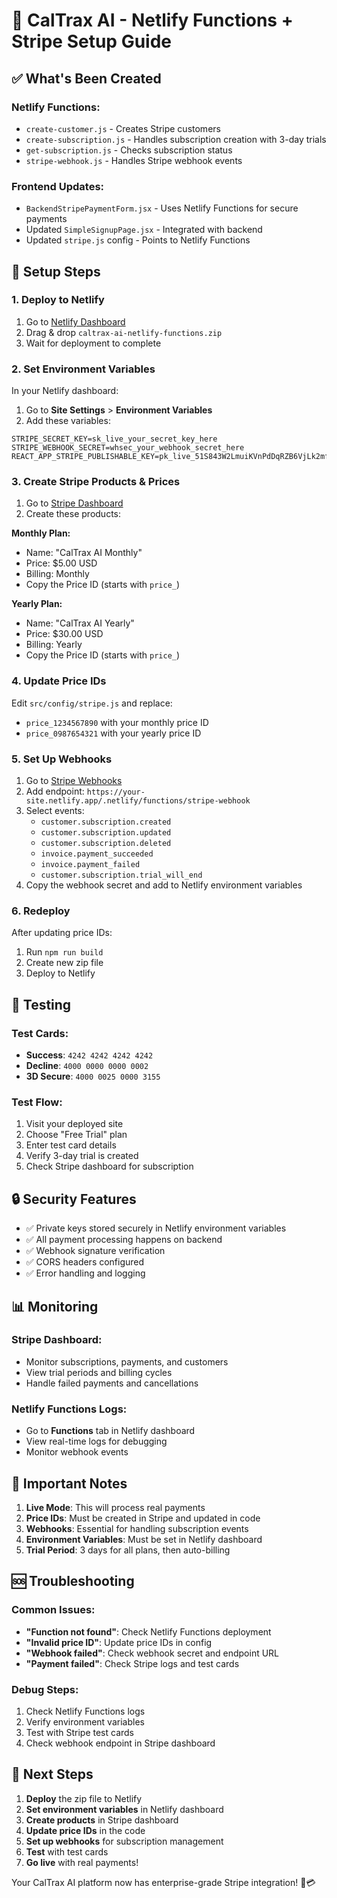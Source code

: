# 🚀 CalTrax AI - Netlify Functions + Stripe Setup Guide

## ✅ What's Been Created

### **Netlify Functions:**
- `create-customer.js` - Creates Stripe customers
- `create-subscription.js` - Handles subscription creation with 3-day trials
- `get-subscription.js` - Checks subscription status
- `stripe-webhook.js` - Handles Stripe webhook events

### **Frontend Updates:**
- `BackendStripePaymentForm.jsx` - Uses Netlify Functions for secure payments
- Updated `SimpleSignupPage.jsx` - Integrated with backend
- Updated `stripe.js` config - Points to Netlify Functions

## 🔧 Setup Steps

### **1. Deploy to Netlify**
1. Go to [Netlify Dashboard](https://app.netlify.com)
2. Drag & drop `caltrax-ai-netlify-functions.zip`
3. Wait for deployment to complete

### **2. Set Environment Variables**
In your Netlify dashboard:
1. Go to **Site Settings** > **Environment Variables**
2. Add these variables:

```
STRIPE_SECRET_KEY=sk_live_your_secret_key_here
STRIPE_WEBHOOK_SECRET=whsec_your_webhook_secret_here
REACT_APP_STRIPE_PUBLISHABLE_KEY=pk_live_51S843W2LmuiKVnPdDqRZB6VjLk2mflxRjmcGJEGFgeYBiD1qS8pihppJdJNwGVnU7r1BNEl1gmqJ0qtOMq67dNsq00hfphXU8o
```

### **3. Create Stripe Products & Prices**
1. Go to [Stripe Dashboard](https://dashboard.stripe.com/products)
2. Create these products:

**Monthly Plan:**
- Name: "CalTrax AI Monthly"
- Price: $5.00 USD
- Billing: Monthly
- Copy the Price ID (starts with `price_`)

**Yearly Plan:**
- Name: "CalTrax AI Yearly" 
- Price: $30.00 USD
- Billing: Yearly
- Copy the Price ID (starts with `price_`)

### **4. Update Price IDs**
Edit `src/config/stripe.js` and replace:
- `price_1234567890` with your monthly price ID
- `price_0987654321` with your yearly price ID

### **5. Set Up Webhooks**
1. Go to [Stripe Webhooks](https://dashboard.stripe.com/webhooks)
2. Add endpoint: `https://your-site.netlify.app/.netlify/functions/stripe-webhook`
3. Select events:
   - `customer.subscription.created`
   - `customer.subscription.updated`
   - `customer.subscription.deleted`
   - `invoice.payment_succeeded`
   - `invoice.payment_failed`
   - `customer.subscription.trial_will_end`
4. Copy the webhook secret and add to Netlify environment variables

### **6. Redeploy**
After updating price IDs:
1. Run `npm run build`
2. Create new zip file
3. Deploy to Netlify

## 🧪 Testing

### **Test Cards:**
- **Success**: `4242 4242 4242 4242`
- **Decline**: `4000 0000 0000 0002`
- **3D Secure**: `4000 0025 0000 3155`

### **Test Flow:**
1. Visit your deployed site
2. Choose "Free Trial" plan
3. Enter test card details
4. Verify 3-day trial is created
5. Check Stripe dashboard for subscription

## 🔒 Security Features

- ✅ Private keys stored securely in Netlify environment variables
- ✅ All payment processing happens on backend
- ✅ Webhook signature verification
- ✅ CORS headers configured
- ✅ Error handling and logging

## 📊 Monitoring

### **Stripe Dashboard:**
- Monitor subscriptions, payments, and customers
- View trial periods and billing cycles
- Handle failed payments and cancellations

### **Netlify Functions Logs:**
- Go to **Functions** tab in Netlify dashboard
- View real-time logs for debugging
- Monitor webhook events

## 🚨 Important Notes

1. **Live Mode**: This will process real payments
2. **Price IDs**: Must be created in Stripe and updated in code
3. **Webhooks**: Essential for handling subscription events
4. **Environment Variables**: Must be set in Netlify dashboard
5. **Trial Period**: 3 days for all plans, then auto-billing

## 🆘 Troubleshooting

### **Common Issues:**
- **"Function not found"**: Check Netlify Functions deployment
- **"Invalid price ID"**: Update price IDs in config
- **"Webhook failed"**: Check webhook secret and endpoint URL
- **"Payment failed"**: Check Stripe logs and test cards

### **Debug Steps:**
1. Check Netlify Functions logs
2. Verify environment variables
3. Test with Stripe test cards
4. Check webhook endpoint in Stripe dashboard

## 🎯 Next Steps

1. **Deploy** the zip file to Netlify
2. **Set environment variables** in Netlify dashboard
3. **Create products** in Stripe dashboard
4. **Update price IDs** in the code
5. **Set up webhooks** for subscription management
6. **Test** with test cards
7. **Go live** with real payments!

Your CalTrax AI platform now has enterprise-grade Stripe integration! 🚀💳
